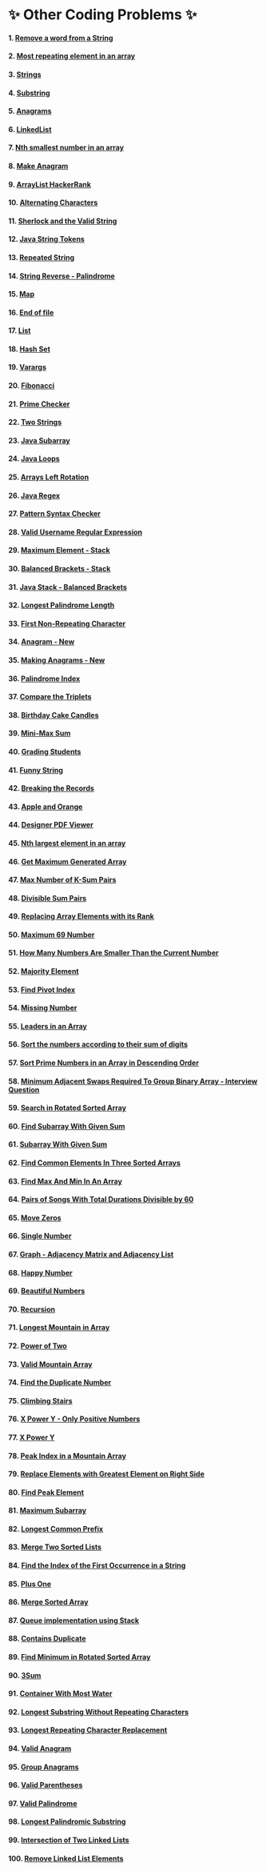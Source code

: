 # :sparkles: Other Coding Problems :sparkles:

#### 1.  [Remove a word from a String](https://github.com/Harishankar-GitHub/Other-Coding-Problems/blob/master/Remove%20a%20word%20from%20a%20String/src/RemoveWordFromString.java)
#### 2.  [Most repeating element in an array](https://github.com/Harishankar-GitHub/Other-Coding-Problems/blob/master/Most%20repeating%20element%20in%20Array/src/MostRepeatingElementInArray.java)
#### 3.  [Strings](https://github.com/Harishankar-GitHub/Other-Coding-Problems/blob/master/Strings/src/Strings.java)
#### 4.  [Substring](https://github.com/Harishankar-GitHub/Other-Coding-Problems/blob/master/Substring/src/Substring.java)
#### 5.  [Anagrams](https://github.com/Harishankar-GitHub/Other-Coding-Problems/blob/master/Anagrams/src/Anagrams.java)
#### 6.  [LinkedList](https://github.com/Harishankar-GitHub/Other-Coding-Problems/blob/master/LinkedList/src/Main.java)
#### 7.  [Nth smallest number in an array](https://github.com/Harishankar-GitHub/Other-Coding-Problems/blob/master/Nth%20smallest%20number%20in%20an%20array/src/Main.java)
#### 8.  [Make Anagram](https://github.com/Harishankar-GitHub/Other-Coding-Problems/blob/master/Make%20Anagram/src/Main.java)
#### 9.  [ArrayList HackerRank](https://github.com/Harishankar-GitHub/Other-Coding-Problems/blob/master/ArrayList%20HackerRank/src/Main.java)
#### 10. [Alternating Characters](https://github.com/Harishankar-GitHub/Other-Coding-Problems/blob/master/Alternating%20Characters/src/Main.java)
#### 11. [Sherlock and the Valid String](https://github.com/Harishankar-GitHub/Other-Coding-Problems/blob/master/Sherlock%20and%20the%20Valid%20String/src/Main.java)
#### 12. [Java String Tokens](https://github.com/Harishankar-GitHub/Other-Coding-Problems/blob/master/Java%20String%20Tokens/src/Main.java)
#### 13. [Repeated String](https://github.com/Harishankar-GitHub/Other-Coding-Problems/blob/master/Repeated%20String/src/Main.java)
#### 14. [String Reverse - Palindrome](https://github.com/Harishankar-GitHub/Other-Coding-Problems/blob/master/String%20Reverse/src/Main.java)
#### 15. [Map](https://github.com/Harishankar-GitHub/Other-Coding-Problems/blob/master/Map/src/Main.java)
#### 16. [End of file](https://github.com/Harishankar-GitHub/Other-Coding-Problems/blob/master/End%20of%20file/src/Main.java)
#### 17. [List](https://github.com/Harishankar-GitHub/Other-Coding-Problems/blob/master/List/src/Main.java)
#### 18. [Hash Set](https://github.com/Harishankar-GitHub/Other-Coding-Problems/blob/master/Hash%20Set/src/Main.java)
#### 19. [Varargs](https://github.com/Harishankar-GitHub/Other-Coding-Problems/blob/master/Varargs/src/Varargs.java)
#### 20. [Fibonacci](https://github.com/Harishankar-GitHub/Other-Coding-Problems/blob/master/Fibonacci/src/Main.java)
#### 21. [Prime Checker](https://github.com/Harishankar-GitHub/Other-Coding-Problems/blob/master/Prime%20Checker/src/Prime.java)
#### 22. [Two Strings](https://github.com/Harishankar-GitHub/Other-Coding-Problems/blob/master/Two%20Strings/src/Solution.java)
#### 23. [Java Subarray](https://github.com/Harishankar-GitHub/Other-Coding-Problems/blob/master/Java%20Subarray/src/Solution.java)
#### 24. [Java Loops](https://github.com/Harishankar-GitHub/Other-Coding-Problems/blob/master/Java%20Loops/src/Solution.java)
#### 25. [Arrays Left Rotation](https://github.com/Harishankar-GitHub/Other-Coding-Problems/blob/master/Arrays%20Left%20Rotation/src/Main.java)
#### 26. [Java Regex](https://github.com/Harishankar-GitHub/Other-Coding-Problems/blob/master/Java%20Regex/src/MyRegex.java)
#### 27. [Pattern Syntax Checker](https://github.com/Harishankar-GitHub/Other-Coding-Problems/blob/master/Pattern%20Syntax%20Checker/src/Solution.java)
#### 28. [Valid Username Regular Expression](https://github.com/Harishankar-GitHub/Other-Coding-Problems/blob/master/Valid%20Username%20Regular%20Expression/src/Solution.java)
#### 29. [Maximum Element - Stack](https://github.com/Harishankar-GitHub/Other-Coding-Problems/blob/master/Maximum%20Element%20-%20Stack/src/Solution.java)
#### 30. [Balanced Brackets - Stack](https://github.com/Harishankar-GitHub/Other-Coding-Problems/blob/master/Balanced%20Brackets%20-%20Stack/src/Solution.java)
#### 31. [Java Stack - Balanced Brackets](https://github.com/Harishankar-GitHub/Other-Coding-Problems/blob/master/Java%20Stack/src/Solution.java)
#### 32. [Longest Palindrome Length](https://github.com/Harishankar-GitHub/Other-Coding-Problems/blob/master/Longest%20Palindrome%20Length/src/Main.java)
#### 33. [First Non-Repeating Character](https://github.com/Harishankar-GitHub/Other-Coding-Problems/blob/master/First%20Non-Repeating%20Character/src/FirstNonRepeatingCharacter.java)
#### 34. [Anagram - New](https://github.com/Harishankar-GitHub/Other-Coding-Problems/blob/master/Anagram%20-%20New/src/Solution.java)
#### 35. [Making Anagrams - New](https://github.com/Harishankar-GitHub/Other-Coding-Problems/blob/master/Making%20Anagrams%20-%20New/src/Main.java)
#### 36. [Palindrome Index](https://github.com/Harishankar-GitHub/Other-Coding-Problems/blob/master/Palindrome%20Index/src/Main.java)
#### 37. [Compare the Triplets](https://github.com/Harishankar-GitHub/Other-Coding-Problems/blob/master/Compare%20the%20Triplets/src/Main.java)
#### 38. [Birthday Cake Candles](https://github.com/Harishankar-GitHub/Other-Coding-Problems/blob/master/Birthday%20Cake%20Candles/src/Solution.java)
#### 39. [Mini-Max Sum](https://github.com/Harishankar-GitHub/Other-Coding-Problems/blob/master/Mini-Max%20Sum/src/Main.java)
#### 40. [Grading Students](https://github.com/Harishankar-GitHub/Other-Coding-Problems/blob/master/Grading%20Students/src/Main.java)
#### 41. [Funny String](https://github.com/Harishankar-GitHub/Other-Coding-Problems/blob/master/Funny%20String/src/Main.java)
#### 42. [Breaking the Records](https://github.com/Harishankar-GitHub/Other-Coding-Problems/blob/master/Breaking%20the%20Records/src/Main.java)
#### 43. [Apple and Orange](https://github.com/Harishankar-GitHub/Other-Coding-Problems/blob/master/Apple%20and%20Orange/src/Main.java)
#### 44. [Designer PDF Viewer](https://github.com/Harishankar-GitHub/Other-Coding-Problems/blob/master/Designer%20PDF%20Viewer/src/Main.java)
#### 45. [Nth largest element in an array](https://github.com/Harishankar-GitHub/Other-Coding-Problems/blob/master/Nth%20largest%20element%20in%20an%20array/src/Main.java)
#### 46. [Get Maximum Generated Array](https://github.com/Harishankar-GitHub/Other-Coding-Problems/blob/master/Get%20Maximum%20Generated%20Array/src/Main.java)
#### 47. [Max Number of K-Sum Pairs](https://github.com/Harishankar-GitHub/Other-Coding-Problems/blob/master/Max%20Number%20of%20K-Sum%20Pairs/src/Main.java)
#### 48. [Divisible Sum Pairs](https://github.com/Harishankar-GitHub/Other-Coding-Problems/blob/master/Divisible%20Sum%20Pairs/src/Main.java)
#### 49. [Replacing Array Elements with its Rank](https://github.com/Harishankar-GitHub/Other-Coding-Problems/blob/master/Replacing%20Array%20Elements%20with%20its%20Rank/src/Program.java)
#### 50. [Maximum 69 Number](https://github.com/Harishankar-GitHub/Other-Coding-Problems/blob/master/Maximum%2069%20Number/src/Solution.java)
#### 51. [How Many Numbers Are Smaller Than the Current Number](https://github.com/Harishankar-GitHub/Other-Coding-Problems/blob/master/How%20Many%20Numbers%20Are%20Smaller%20Than%20the%20Current%20Number/src/Solution.java)
#### 52. [Majority Element](https://github.com/Harishankar-GitHub/Other-Coding-Problems/blob/master/Majority%20Element/src/Solution.java)
#### 53. [Find Pivot Index](https://github.com/Harishankar-GitHub/Other-Coding-Problems/blob/master/Find%20Pivot%20Index/src/Solution.java)
#### 54. [Missing Number](https://github.com/Harishankar-GitHub/Other-Coding-Problems/blob/master/Missing%20Number/src/Solution.java)
#### 55. [Leaders in an Array](https://github.com/Harishankar-GitHub/Other-Coding-Problems/blob/master/Leaders%20in%20an%20Array/src/Solution.java)
#### 56. [Sort the numbers according to their sum of digits](https://github.com/Harishankar-GitHub/Other-Coding-Problems/blob/master/Sort%20the%20numbers%20according%20to%20their%20sum%20of%20digits/src/Solution.java)
#### 57. [Sort Prime Numbers in an Array in Descending Order](https://github.com/Harishankar-GitHub/Other-Coding-Problems/blob/master/Sort%20Prime%20Numbers%20in%20an%20Array%20in%20Descending%20Order/src/Solution.java)
#### 58. [Minimum Adjacent Swaps Required To Group Binary Array - Interview Question](https://github.com/Harishankar-GitHub/Other-Coding-Problems/blob/master/Minimum%20Adjacent%20Swaps%20Required%20To%20Group%20Binary%20Array/src/Solution.java)
#### 59. [Search in Rotated Sorted Array](https://github.com/Harishankar-GitHub/Other-Coding-Problems/blob/master/Search%20in%20Rotated%20Sorted%20Array/src/Solution.java)
#### 60. [Find Subarray With Given Sum](https://github.com/Harishankar-GitHub/Other-Coding-Problems/blob/master/Find%20Subarray%20With%20Given%20Sum/src/Solution.java)
#### 61. [Subarray With Given Sum](https://github.com/Harishankar-GitHub/Other-Coding-Problems/blob/master/Subarray%20With%20Given%20Sum/src/Solution.java)
#### 62. [Find Common Elements In Three Sorted Arrays](https://github.com/Harishankar-GitHub/Other-Coding-Problems/blob/master/Find%20Common%20Elements%20In%20Three%20Sorted%20Arrays/src/Solution.java)
#### 63. [Find Max And Min In An Array](https://github.com/Harishankar-GitHub/Other-Coding-Problems/blob/master/Find%20Max%20And%20Min%20In%20An%20Array/src/Solution.java)
#### 64. [Pairs of Songs With Total Durations Divisible by 60](https://github.com/Harishankar-GitHub/Other-Coding-Problems/blob/master/Pairs%20of%20Songs%20With%20Total%20Durations%20Divisible%20by%2060/src/Solution.java)
#### 65. [Move Zeros](https://github.com/Harishankar-GitHub/Other-Coding-Problems/blob/master/Move%20Zeros/src/Solution.java)
#### 66. [Single Number](https://github.com/Harishankar-GitHub/Other-Coding-Problems/blob/master/Single%20Number/src/Solution.java)
#### 67. [Graph - Adjacency Matrix and Adjacency List](https://github.com/Harishankar-GitHub/Other-Coding-Problems/blob/master/Graph%20-%20Adjacency%20Matrix%20and%20Adjacency%20List/src/Solution.java)
#### 68. [Happy Number](https://github.com/Harishankar-GitHub/Other-Coding-Problems/blob/master/Happy%20Number/src/Solution.java)
#### 69. [Beautiful Numbers](https://github.com/Harishankar-GitHub/Other-Coding-Problems/blob/master/Beautiful%20Numbers/src/Solution.java)
#### 70. [Recursion](https://github.com/Harishankar-GitHub/Other-Coding-Problems/blob/master/Recursion/src/Recursion.java)
#### 71. [Longest Mountain in Array](https://github.com/Harishankar-GitHub/Other-Coding-Problems/blob/master/Longest%20Mountain%20in%20Array/src/Solution.java)
#### 72. [Power of Two](https://github.com/Harishankar-GitHub/Other-Coding-Problems/blob/master/Power%20of%20Two/src/Solution.java)
#### 73. [Valid Mountain Array](https://github.com/Harishankar-GitHub/Other-Coding-Problems/blob/master/Valid%20Mountain%20Array/src/Solution.java)
#### 74. [Find the Duplicate Number](https://github.com/Harishankar-GitHub/Other-Coding-Problems/blob/master/Find%20the%20Duplicate%20Number/src/Solution.java)
#### 75. [Climbing Stairs](https://github.com/Harishankar-GitHub/Other-Coding-Problems/blob/master/Climbing%20Stairs/src/Solution.java)
#### 76. [X Power Y - Only Positive Numbers](https://github.com/Harishankar-GitHub/Other-Coding-Problems/blob/master/X%20Power%20Y%20-%20Only%20Positive%20Numbers/src/Solution.java)
#### 77. [X Power Y](https://github.com/Harishankar-GitHub/Other-Coding-Problems/blob/master/X%20Power%20Y/src/Solution.java)
#### 78. [Peak Index in a Mountain Array](https://github.com/Harishankar-GitHub/Other-Coding-Problems/blob/master/Peak%20Index%20in%20a%20Mountain%20Array/src/Solution.java)
#### 79. [Replace Elements with Greatest Element on Right Side](https://github.com/Harishankar-GitHub/Other-Coding-Problems/blob/master/Replace%20Elements%20with%20Greatest%20Element%20on%20Right%20Side/src/Solution.java)
#### 80. [Find Peak Element](https://github.com/Harishankar-GitHub/Other-Coding-Problems/blob/master/Find%20Peak%20Element/src/Solution.java)
#### 81. [Maximum Subarray](https://github.com/Harishankar-GitHub/Other-Coding-Problems/blob/master/Maximum%20Subarray/src/Program.java)
#### 82. [Longest Common Prefix](https://github.com/Harishankar-GitHub/Other-Coding-Problems/blob/master/Longest%20Common%20Prefix/src/Program.java)
#### 83. [Merge Two Sorted Lists](https://github.com/Harishankar-GitHub/Other-Coding-Problems/blob/master/Merge%20Two%20Sorted%20Lists/src/Program.java)
#### 84. [Find the Index of the First Occurrence in a String](https://github.com/Harishankar-GitHub/Other-Coding-Problems/blob/master/Find%20the%20Index%20of%20the%20First%20Occurrence%20in%20a%20String/src/Program.java)
#### 85. [Plus One](https://github.com/Harishankar-GitHub/Other-Coding-Problems/blob/master/Plus%20One/src/Program.java)
#### 86. [Merge Sorted Array](https://github.com/Harishankar-GitHub/Other-Coding-Problems/blob/master/Merge%20Sorted%20Array/src/Program.java)
#### 87. [Queue implementation using Stack](https://github.com/Harishankar-GitHub/Other-Coding-Problems/tree/master/Queue%20implementation%20using%20Stack/src)
#### 88. [Contains Duplicate](https://github.com/Harishankar-GitHub/Other-Coding-Problems/blob/master/Contains%20Duplicate/src/Solution.java)
#### 89. [Find Minimum in Rotated Sorted Array](https://github.com/Harishankar-GitHub/Other-Coding-Problems/blob/master/Find%20Minimum%20in%20Rotated%20Sorted%20Array/src/Solution.java)
#### 90. [3Sum](https://github.com/Harishankar-GitHub/Other-Coding-Problems/blob/master/ThreeSum/src/Problem.java)
#### 91. [Container With Most Water](https://github.com/Harishankar-GitHub/Other-Coding-Problems/blob/master/Container%20With%20Most%20Water/src/Solution.java)
#### 92. [Longest Substring Without Repeating Characters](https://github.com/Harishankar-GitHub/Other-Coding-Problems/blob/master/Longest%20Substring%20Without%20Repeating%20Characters/src/Solution.java)
#### 93. [Longest Repeating Character Replacement](https://github.com/Harishankar-GitHub/Other-Coding-Problems/blob/master/Longest%20Repeating%20Character%20Replacement/src/Solution.java)
#### 94. [Valid Anagram](https://github.com/Harishankar-GitHub/Other-Coding-Problems/blob/master/Valid%20Anagram/src/Solution.java)
#### 95. [Group Anagrams](https://github.com/Harishankar-GitHub/Other-Coding-Problems/blob/master/Group%20Anagrams/src/Solution.java)
#### 96. [Valid Parentheses](https://github.com/Harishankar-GitHub/Other-Coding-Problems/blob/master/Valid%20Parentheses/src/Solution.java)
#### 97. [Valid Palindrome](https://github.com/Harishankar-GitHub/Other-Coding-Problems/blob/master/Valid%20Palindrome/src/Solution.java)
#### 98. [Longest Palindromic Substring](https://github.com/Harishankar-GitHub/Other-Coding-Problems/blob/master/Longest%20Palindromic%20Substring/src/Solution.java)
#### 99. [Intersection of Two Linked Lists](https://github.com/Harishankar-GitHub/Other-Coding-Problems/blob/master/Intersection%20of%20Two%20Linked%20Lists/src/Solution.java)
#### 100. [Remove Linked List Elements](https://github.com/Harishankar-GitHub/Other-Coding-Problems/blob/master/Remove%20Linked%20List%20Elements/src/Solution.java)
